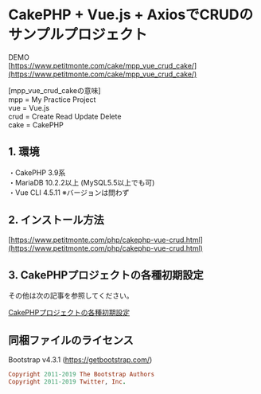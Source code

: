 # CakePHP + Vue.js + AxiosでCRUDのサンプルプロジェクト
  
DEMO    
[https://www.petitmonte.com/cake/mpp_vue_crud_cake/](https://www.petitmonte.com/cake/mpp_vue_crud_cake/)  
  
[mpp_vue_crud_cakeの意味]  
mpp = My Practice Project  
vue = Vue.js  
crud = Create Read Update Delete  
cake = CakePHP     
    
## 1. 環境
・CakePHP 3.9系  
・MariaDB 10.2.2以上 (MySQL5.5以上でも可)  
・Vue CLI 4.5.11 ※バージョンは問わず  
 
## 2. インストール方法
[https://www.petitmonte.com/php/cakephp-vue-crud.html](https://www.petitmonte.com/php/cakephp-vue-crud.html)  
  
## 3. CakePHPプロジェクトの各種初期設定
その他は次の記事を参照してください。  
  
[CakePHPプロジェクトの各種初期設定](https://www.petitmonte.com/php/cakephp_project.html)  

## 同梱ファイルのライセンス
Bootstrap v4.3.1 (https://getbootstrap.com/)  
```rb
Copyright 2011-2019 The Bootstrap Authors  
Copyright 2011-2019 Twitter, Inc.
